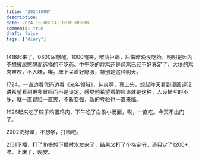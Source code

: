 ```yaml
---
title: "20241008"
description: 
date: 2024-10-08T14:18:18+08:00
comments: true
draft: false
tags: ["diary"]
---
```

1418起来了，0300尿憋醒，1000醒来，喉咙巨痛，后悔昨晚没吃药，明明是因为不想被尿憋醒而选择的不吃药。中午吃的炒鸡还是炖鸡已经不好界定了，大块的鸡肉难咬，不入味，唉。床上呆着好舒服，特别是这种阴天。

1724，一直边看代码边看《光年领域》，纯爽啊，真上头，想起昨天看到漫画评论讲希望看到更多冒险而不是设定，感觉他希望看的应该就是这种，人设描写的不多，就一直冒险一直爽，不断变强，新的考验也一直来临。

1926起来吃了粽子鸡蛋鸡肉，下午吃了白象小汤面，唉，一直吃。今天不出门了。

2002洗好澡，不想学，打喷吧。

2151下播，打了1h多想下播时水友来了，结果又打了个格定分，还只定了1200+，唉。上床了，晚安。

